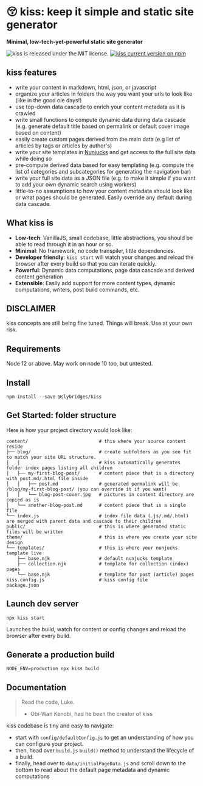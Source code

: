 # 😚 kiss: keep it simple and static site generator

**Minimal, low-tech-yet-powerful static site generator**

<p>
  <img src="https://img.shields.io/badge/license-MIT-blue" alt="kiss is released under the MIT license." />
  <a href="https://www.npmjs.com/package/@slybridges/kiss">
    <img src="https://img.shields.io/npm/v/@slybridges/kiss" alt="kiss current version on npm" />
  </a>
</p>

## kiss features

- write your content in markdown, html, json, or javascript
- organize your articles in folders the way you want your urls to look like (like in the good ole days!)
- use top-down data cascade to enrich your content metadata as it is crawled
- write small functions to compute dynamic data during data cascade (e.g. generate default title based on permalink or default cover image based on content)
- easily create custom pages derived from the main data (e.g list of articles by tags or articles by author's)
- write your site templates in [Nunjucks](https://mozilla.github.io/nunjucks/) and get access to the full site data while doing so
- pre-compute derived data based for easy templating (e.g. compute the list of categories and subcategories for generating the navigation bar)
- write your full site data as a JSON file (e.g. to make it simple if you want to add your own dynamic search using workers)
- little-to-no assumptions to how your content metadata should look like or what pages should be generated. Easily override any default during data cascade.

## What kiss is

- **Low-tech**: VanillaJS, small codebase, little abstractions, you should be able to read through it in an hour or so.
- **Minimal**: No framework, no code transpiler, little dependencies.
- **Developer friendly**: `kiss start` will watch your changes and reload the browser after every build so that you can iterate quickly.
- **Powerful**: Dynamic data computations, page data cascade and derived content generation
- **Extensible**: Easily add support for more content types, dynamic computations, writers, post build commands, etc.

## DISCLAIMER

kiss concepts are still being fine tuned. Things will break. Use at your own risk.

## Requirements

Node 12 or above. May work on node 10 too, but untested.

## Install

```
npm install --save @slybridges/kiss
```

## Get Started: folder structure

Here is how your project directory would look like:

```
content/                          # this where your source content reside
├── blog/                         # create subfolders as you see fit to match your site URL structure.
│   │                             # kiss automatically generates folder index pages listing all children
│   ├── my-first-blog-post/       # content piece that is a directory with post.md/.html file inside
│   │   ├── post.md               # generated permalink will be /blog/my-first-blog-post/ (you can override it if you want)
│   │   └── blog-post-cover.jpg   # pictures in content directory are copied as is
│   └── another-blog-post.md      # content piece that is a single file
└── index.js                      # index file data (.js/.md/.html) are merged with parent data and cascade to their children
public/                           # this is where generated static files will be written
theme/                            # this is where you create your site design
└── templates/                    # this is where your nunjucks template live
    ├── base.njk                  # default nunjucks template
    ├── collection.njk            # template for collection (index) pages
    └── base.njk                  # template for post (article) pages
kiss.config.js                    # kiss config file
package.json
```

## Launch dev server

```
npx kiss start
```

Launches the build, watch for content or config changes and reload the browser after every build.

## Generate a production build

```
NODE_ENV=production npx kiss build
```

## Documentation

> Read the code, Luke.
>
> - Obi-Wan Kenobi, had he been the creator of kiss

kiss codebase is tiny and easy to navigate:

- start with `config/defaultConfig.js` to get an understanding of how you can configure your project.
- then, head over `build.js` `build()` method to understand the lifecycle of a build.
- finally, head over to `data/initialPageData.js` and scroll down to the bottom to read about the default page metadata and dynamic computations
